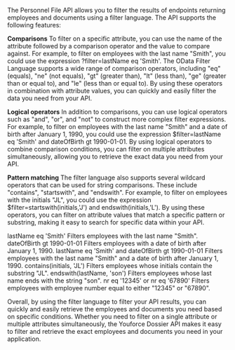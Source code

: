 The Personnel File API allows you to filter the results of endpoints returning employees and documents using a filter language. The API supports the following features:

**Comparisons**
To filter on a specific attribute, you can use the name of the attribute followed by a comparison operator and the value to compare against. For example, to filter on employees with the last name "Smith", you could use the expression ?filter=lastName eq 'Smith'. The OData Filter Language supports a wide range of comparison operators, including "eq" (equals), "ne" (not equals), "gt" (greater than), "lt" (less than), "ge" (greater than or equal to), and "le" (less than or equal to). By using these operators in combination with attribute values, you can quickly and easily filter the data you need from your API.

**Logical operators** 
In addition to comparisons, you can use logical operators such as "and", "or", and "not" to construct more complex filter expressions. For example, to filter on employees with the last name "Smith" and a date of birth after January 1, 1990, you could use the expression $filter=lastName eq 'Smith' and dateOfBirth gt 1990-01-01. By using logical operators to combine comparison conditions, you can filter on multiple attributes simultaneously, allowing you to retrieve the exact data you need from your API.

**Pattern matching**
The filter language also supports several wildcard operators that can be used for string comparisons. These include "contains", "startswith", and "endswith". For example, to filter on employees with the initials "JL", you could use the expression $filter=startswith(initials,'J') and endswith(initials,'L'). By using these operators, you can filter on attribute values that match a specific pattern or substring, making it easy to search for specific data within your API.

lastName eq 'Smith'	Filters employees with the last name "Smith".
dateOfBirth gt 1990-01-01	Filters employees with a date of birth after January 1, 1990.
lastName eq 'Smith' and dateOfBirth gt 1990-01-01	Filters employees with the last name "Smith" and a date of birth after January 1, 1990.
contains(initials, 'JL')	Filters employees whose initials contain the substring "JL".
endswith(lastName, 'son')	Filters employees whose last name ends with the string "son".
nr eq '12345' or nr eq '67890'	Filters employees with employee number equal to either "12345" or "67890".

Overall, by using the filter language to filter your API results, you can quickly and easily retrieve the employees and documents you need based on specific conditions. Whether you need to filter on a single attribute or multiple attributes simultaneously, the Youforce Dossier API makes it easy to filter and retrieve the exact employees and documents you need in your application.
